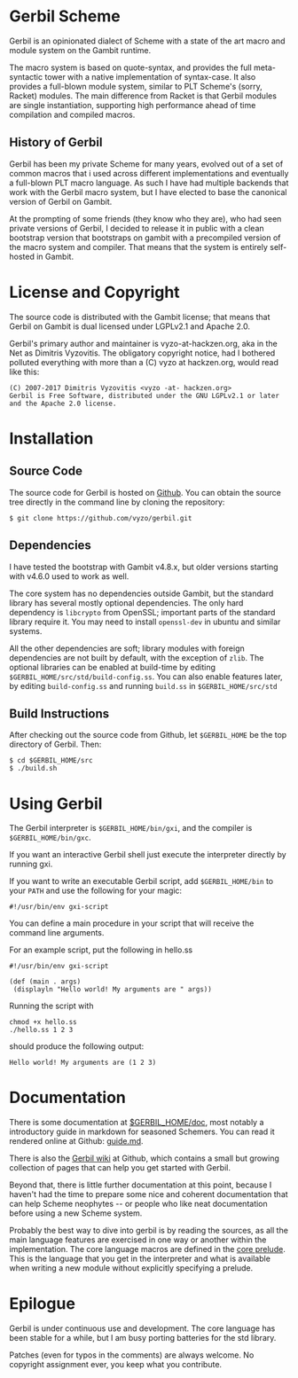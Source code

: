 # Gerbil Scheme

Gerbil is an opinionated dialect of Scheme with a state of the
art macro and module system on the Gambit runtime. 

The macro system is based on quote-syntax, and provides the full
meta-syntactic tower with a native implementation of syntax-case.
It also provides a full-blown module system, similar to PLT Scheme's
(sorry, Racket) modules. The main difference from Racket is that
Gerbil modules are single instantiation, supporting high performance
ahead of time compilation and compiled macros.

## History of Gerbil
Gerbil has been my private Scheme for many years, evolved out of a set
of common macros that i used across different implementations and
eventually a full-blown PLT macro language. As such I have had
multiple backends that work with the Gerbil macro system, but I have
elected to base the canonical version of Gerbil on Gambit.

At the prompting of some friends (they know who they are), who
had seen private versions of Gerbil, I decided to release it in public
with a clean bootstrap version that bootstraps on gambit with a precompiled
version of the macro system and compiler.
That means that the system is entirely self-hosted in Gambit.

# License and Copyright

The source code is distributed with the Gambit license; that means
that Gerbil on Gambit is dual licensed under LGPLv2.1 and Apache 2.0.

Gerbil's primary author and maintainer is vyzo-at-hackzen.org, aka in
the Net as Dimitris Vyzovitis. The obligatory copyright notice, had I
bothered polluted everything with more than a (C) vyzo at hackzen.org,
would read like this:

```
(C) 2007-2017 Dimitris Vyzovitis <vyzo -at- hackzen.org>
Gerbil is Free Software, distributed under the GNU LGPLv2.1 or later
and the Apache 2.0 license.
```

# Installation
## Source Code
The source code for Gerbil is hosted on [Github](https://github.com/vyzo/gerbil).
You can obtain the source tree directly in the command line by cloning
the repository:
```
$ git clone https://github.com/vyzo/gerbil.git
```

## Dependencies
I have tested the bootstrap with Gambit v4.8.x, but older versions
starting with v4.6.0 used to work as well.

The core system has no dependencies outside Gambit, but the standard
library has several mostly optional dependencies. The only hard dependency
is `libcrypto` from OpenSSL; important parts of the standard library
require it. You may need to install `openssl-dev` in ubuntu and similar
systems.

All the other dependencies are soft; library modules with foreign
dependencies are not built by default, with the exception of `zlib`.
The optional libraries can be enabled at build-time by editing
`$GERBIL_HOME/src/std/build-config.ss`. You can also enable features later,
by editing `build-config.ss` and running `build.ss` in `$GERBIL_HOME/src/std`

## Build Instructions
After checking out the source code from Github, let `$GERBIL_HOME` be
the top directory of Gerbil.
Then:
```
$ cd $GERBIL_HOME/src
$ ./build.sh
```

# Using Gerbil
The Gerbil interpreter is `$GERBIL_HOME/bin/gxi`, and the compiler is
`$GERBIL_HOME/bin/gxc`.

If you want an interactive Gerbil shell just execute the interpreter
directly by running gxi.

If you want to write an executable Gerbil script, add `$GERBIL_HOME/bin`
to your `PATH` and use the following for your magic:
```
#!/usr/bin/env gxi-script
```

You can define a main procedure in your script that will receive
the command line arguments.

For an example script, put the following in hello.ss
```
#!/usr/bin/env gxi-script

(def (main . args)
 (displayln "Hello world! My arguments are " args))
```

Running the script with
```
chmod +x hello.ss
./hello.ss 1 2 3
```

should produce the following output:
```
Hello world! My arguments are (1 2 3)
```

# Documentation

There is some documentation at [$GERBIL_HOME/doc](doc/), most notably
a introductory guide in markdown for seasoned Schemers.
You can read it rendered online at Github:
[guide.md](https://github.com/vyzo/gerbil/blob/master/doc/guide.md).

There is also the [Gerbil wiki](https://github.com/vyzo/gerbil/wiki) at Github, 
which contains a small but growing collection of pages that can help you
get started with Gerbil.

Beyond that, there is little further documentation at this point,
because I haven't had the time to prepare some nice and coherent
documentation that can help Scheme neophytes -- or people who like
neat documentation before using a new Scheme system.

Probably the best way to dive into gerbil is by reading the sources,
as all the main language features are exercised in one way or another
within the implementation.
The core language macros are defined in the [core prelude](src/gerbil/prelude/core.ss).
This is the language that you get in the interpreter and what is available
when writing a new module without explicitly specifying a prelude.

# Epilogue

Gerbil is under continuous use and development.
The core language has been stable for a while, but I am busy porting
batteries for the std library.

Patches (even for typos in the comments) are always welcome.
No copyright assignment ever, you keep what you contribute.
